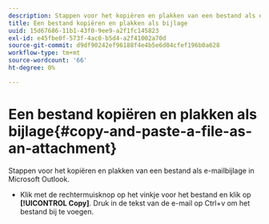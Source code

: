 ```yaml
---
description: Stappen voor het kopiëren en plakken van een bestand als e-mailbijlage in Microsoft Outlook.
title: Een bestand kopiëren en plakken als bijlage
uuid: 15d67686-11b1-43f0-9ee9-a2f1fc145823
exl-id: e45fbe0f-573f-4ac0-b5d4-a2f41002a70d
source-git-commit: d9df90242ef96188f4e4b5e6d04cfef196b0a628
workflow-type: tm+mt
source-wordcount: '66'
ht-degree: 0%

---
```


# Een bestand kopiëren en plakken als bijlage{#copy-and-paste-a-file-as-an-attachment}

Stappen voor het kopiëren en plakken van een bestand als e-mailbijlage in Microsoft Outlook.

* Klik met de rechtermuisknop op het vinkje voor het bestand en klik op **[!UICONTROL Copy]**. Druk in de tekst van de e-mail op Ctrl+v om het bestand bij te voegen.
